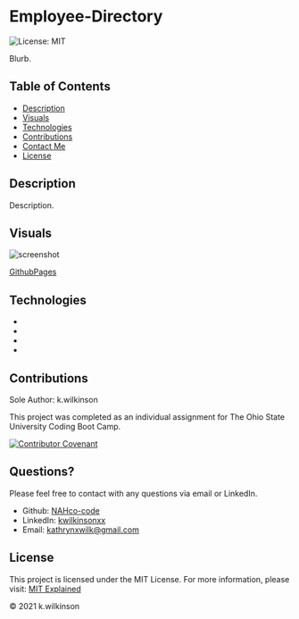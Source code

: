 # Employee-Directory

![License: MIT](https://img.shields.io/badge/License-MIT-success.svg)

Blurb.

## Table of Contents

- [Description](#description)
- [Visuals](#visuals)
- [Technologies](#technologies)
- [Contributions](#contributions)
- [Contact Me](#questions)
- [License](#license)

## Description

Description.

## Visuals

![screenshot]()

[GithubPages]()

## Technologies

-
-
-
-

## Contributions

Sole Author: k.wilkinson

This project was completed as an individual assignment for The Ohio State University Coding Boot Camp.

[![Contributor Covenant](https://img.shields.io/badge/Contributor%20Covenant-2.0-4baaaa.svg)](code_of_conduct.md)

## Questions?

Please feel free to contact with any questions via email or LinkedIn.

- Github: [NAHco-code](https://github.com/NAHco-code)
- LinkedIn: [kwilkinsonxx](https://www.linkedin.com/in/kwilkinsonxx/)
- Email: [kathrynxwilk@gmail.com](kathrynxwilk@gmail.com)

## License

This project is licensed under the MIT License.
For more information, please visit: [MIT Explained](https://choosealicense.com/licenses/mit/)

&copy; 2021 k.wilkinson
